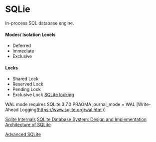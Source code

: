 # SQLie

In-process SQL database engine.

#### Modes/ Isolation Levels
- Deferred
- Immediate
- Exclusive

#### Locks
- Shared Lock
- Reserved Lock
- Pending Lock
- Exclusive Lock
[SQLite locking](https://www.sqlite.org/lockingv3.html)

WAL mode requires SQLite 3.7.0
PRAGMA journal_mode = WAL
[Write-Ahead Logging(https://www.sqlite.org/wal.html)]

[Sqlite Internals](https://www.compileralchemy.com/books/sqlite-internals/)
[SQLite Database System: Design and Implementation](https://play.google.com/books/reader?id=9Z6IQQnX1JEC&pg=GBS.PP1&hl=en)
[Architecture of SQLite](https://www.sqlite.org/arch.html)

[Advanced SQLite](https://www.youtube.com/watch?v=lqy9SEWRr8Y)
